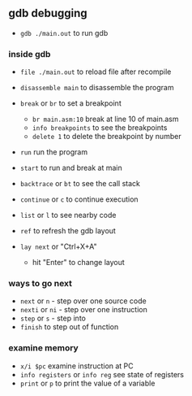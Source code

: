 ## gdb debugging

- `gdb ./main.out` to run gdb

### inside gdb

- `file ./main.out` to reload file after recompile

- `disassemble main` to disassemble the program

- `break` or `br` to set a breakpoint
	- `br main.asm:10` break at line 10 of main.asm
	- `info breakpoints` to see the breakpoints
	- `delete 1` to delete the breakpoint by number


- `run` run the program
- `start` to run and break at main
- `backtrace` or `bt` to see the call stack
- `continue` or `c` to continue execution
- `list` or `l` to see nearby code
- `ref` to refresh the gdb layout

- `lay next` or "Ctrl+X+A"
	- hit "Enter" to change layout

### ways to go next
- `next` or `n`   - step over one source code
- `nexti` or `ni` - step over one instruction
- `step` or `s`   - step into
- `finish` to step out of function


### examine memory

- `x/i $pc` examine instruction at PC
- `info registers` or `info reg` see state of registers
- `print` or `p` to print the value of a variable
